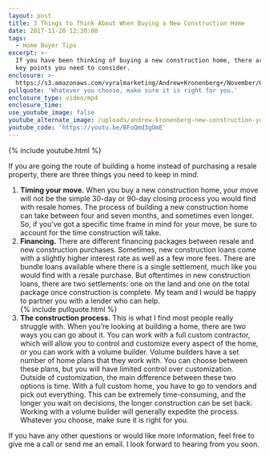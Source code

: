 ```yaml
---
layout: post
title: 3 Things to Think About When Buying a New Construction Home
date: 2017-11-20 12:30:00
tags:
  - Home Buyer Tips
excerpt: >-
  If you have been thinking of buying a new construction home, there are three
  key points you need to consider.
enclosure: >-
  https://s3.amazonaws.com/vyralmarketing/Andrew+Kronenberg+/November/Central+Pennsylvania+Real+Estate-+Is+a+New+Construction+Home+Right+for+You%253F.mp4
pullquote: 'Whatever you choose, make sure it is right for you.'
enclosure_type: video/mp4
enclosure_time:
use_youtube_image: false
youtube_alternate_image: /uploads/andrew-kronenberg-new-construction-youtube.jpg
youtube_code: 'https://youtu.be/BFoQmd3gOmE'
---
```



{% include youtube.html %}

If you are going the route of building a home instead of purchasing a resale property, there are three things you need to keep in mind.

1. **Timing your move.** When you buy a new construction home, your move will not be the simple 30-day or 90-day closing process you would find with resale homes. The process of building a new construction home can take between four and seven months, and sometimes even longer. So, if you’ve got a specific time frame in mind for your move, be sure to account for the time construction will take.
2. **Financing.** There are different financing packages between resale and new construction purchases. Sometimes, new construction loans come with a slightly higher interest rate as well as a few more fees. There are bundle loans available where there is a single settlement, much like you would find with a resale purchase. But oftentimes in new construction loans, there are two settlements: one on the land and one on the total package once construction is complete. My team and I would be happy to partner you with a lender who can help.<br>{% include pullquote.html %}
3. **The construction process.** This is what I find most people really struggle with. When you’re looking at building a home, there are two ways you can go about it. You can work with a full custom contractor, which will allow you to control and customize every aspect of the home, or you can work with a volume builder. Volume builders have a set number of home plans that they work with. You can choose between these plans, but you will have limited control over customization. Outside of customization, the main difference between these two options is time. With a full custom home, you have to go to vendors and pick out everything. This can be extremely time-consuming, and the longer you wait on decisions, the longer construction can be set back. Working with a volume builder will generally expedite the process. Whatever you choose, make sure it is right for you.

If you have any other questions or would like more information, feel free to give me a call or send me an email. I look forward to hearing from you soon.
